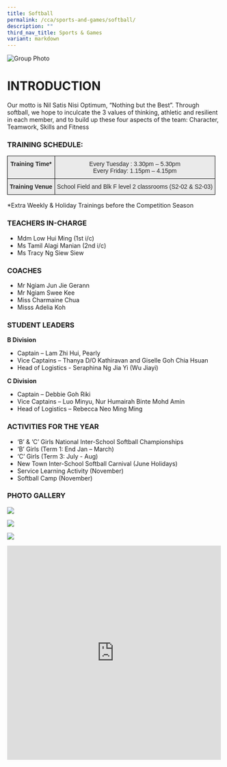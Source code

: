 ```yaml
---
title: Softball
permalink: /cca/sports-and-games/softball/
description: ""
third_nav_title: Sports & Games
variant: markdown
---
```

![Group Photo](/images/group%203.jpeg)

# INTRODUCTION
Our motto is Nil Satis Nisi Optimum, “Nothing but the Best”. Through softball, we hope to inculcate the 3 values of thinking, athletic and resilient in each member, and to build up these four aspects of the team: Character, Teamwork, Skills and Fitness


### TRAINING SCHEDULE:

<style type="text/css">
.tg  {border-collapse:collapse;border-spacing:0;}
.tg td{border-color:black;border-style:solid;border-width:1px;font-family:Arial, sans-serif;font-size:14px;
  overflow:hidden;padding:10px 5px;word-break:normal;}
.tg th{border-color:black;border-style:solid;border-width:1px;font-family:Arial, sans-serif;font-size:14px;
  font-weight:normal;overflow:hidden;padding:10px 5px;word-break:normal;}
.tg .tg-n4qt{background-color:#EAEAEA;color:#222;font-weight:bold;text-align:center;vertical-align:top}
.tg .tg-ii8k{background-color:#EAEAEA;color:#222;text-align:center;vertical-align:top}
</style>
<table class="tg">
<thead>
  <tr>
    <th class="tg-n4qt">Training Time*</th>
    <th class="tg-ii8k">Every Tuesday : 3.30pm – 5.30pm<br>Every Friday: 1.15pm – 4.15pm</th>
  </tr>
</thead>
<tbody>
  <tr>
    <td class="tg-n4qt">Training Venue</td>
    <td class="tg-ii8k">School Field and Blk F level 2 classrooms (S2-02 &amp; S2-03) </td>
  </tr>
</tbody>
</table>

*Extra Weekly &amp; Holiday Trainings before the Competition Season

### TEACHERS IN-CHARGE

*   Mdm Low Hui Ming (1st i/c)
*   Ms Tamil Alagi Manian (2nd i/c)
*   Ms Tracy Ng Siew Siew


### COACHES

*   Mr Ngiam Jun Jie Gerann
*   Mr Ngiam Swee Kee
*   Miss Charmaine Chua
*   Misss Adelia Koh

### STUDENT LEADERS

**B Division**

*   Captain – Lam Zhi Hui, Pearly
*   Vice Captains – Thanya D/O Kathiravan and Giselle Goh Chia Hsuan
*   Head of Logistics - Seraphina Ng Jia Yi (Wu Jiayi)

**C Division**

*   Captain –  Debbie Goh Riki
*   Vice Captains – Luo Minyu, Nur Humairah Binte Mohd Amin
*   Head of Logistics – Rebecca Neo Ming Ming

### ACTIVITIES FOR THE YEAR
* ‘B’ &amp; ‘C’ Girls National Inter-School Softball Championships
* ‘B’ Girls (Term 1: End Jan – March)
* ‘C’ Girls (Term 3: July - Aug)
* New Town Inter-School Softball Carnival (June Holidays)
* Service Learning Activity (November)
* Softball Camp (November)

### PHOTO GALLERY

![](/images/photo%201%2029%20june%202023.jpeg)

![](/images/photo%202%2029%20june%202023.jpeg)

![](/images/photo%203%2029%20june%202023.jpeg)

<iframe allowfullscreen="true" height="500" width="500" frameborder="0" src="https://docs.google.com/presentation/d/e/2PACX-1vRcPcFonSBlb2OlZ0d-UqYT_o8I4GGyS6yygBocexalSeZ2VlwyC_lgJhW8bRlVOQFfb8It2ScTkY6U/embed?start=true&amp;loop=true&amp;delayms=3000"></iframe>